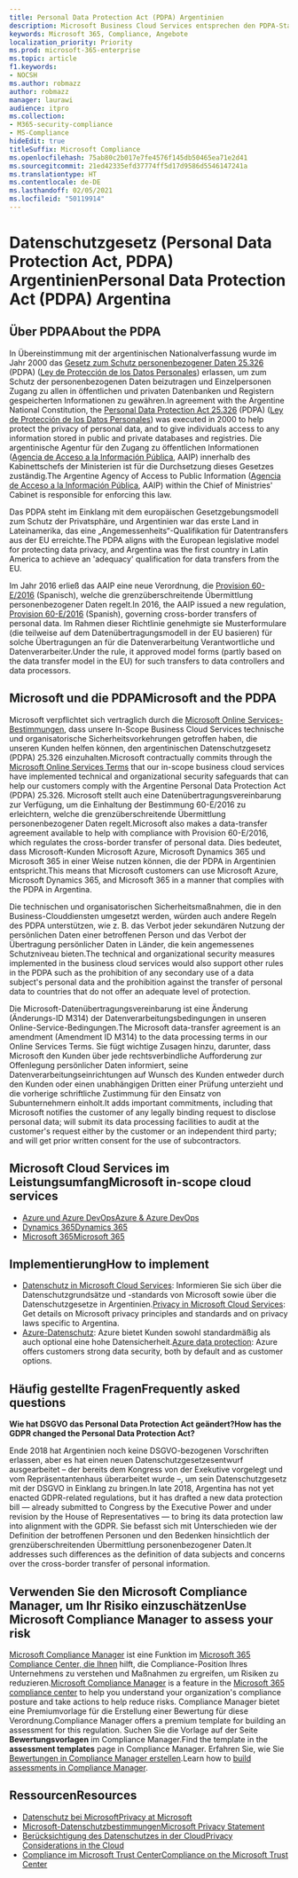 ```yaml
---
title: Personal Data Protection Act (PDPA) Argentinien
description: Microsoft Business Cloud Services entsprechen den PDPA-Standards zum Schutz der personenbezogenen Daten.
keywords: Microsoft 365, Compliance, Angebote
localization_priority: Priority
ms.prod: microsoft-365-enterprise
ms.topic: article
f1.keywords:
- NOCSH
ms.author: robmazz
author: robmazz
manager: laurawi
audience: itpro
ms.collection:
- M365-security-compliance
- MS-Compliance
hideEdit: true
titleSuffix: Microsoft Compliance
ms.openlocfilehash: 75ab80c2b017e7fe4576f145db50465ea71e2d41
ms.sourcegitcommit: 21ed42335efd37774ff5d17d9586d5546147241a
ms.translationtype: HT
ms.contentlocale: de-DE
ms.lasthandoff: 02/05/2021
ms.locfileid: "50119914"
---
```

# <a name="personal-data-protection-act-pdpa-argentina"></a><span data-ttu-id="20e1a-104">Datenschutzgesetz (Personal Data Protection Act, PDPA) Argentinien</span><span class="sxs-lookup"><span data-stu-id="20e1a-104">Personal Data Protection Act (PDPA) Argentina</span></span>

## <a name="about-the-pdpa"></a><span data-ttu-id="20e1a-105">Über PDPA</span><span class="sxs-lookup"><span data-stu-id="20e1a-105">About the PDPA</span></span>

<span data-ttu-id="20e1a-106">In Übereinstimmung mit der argentinischen Nationalverfassung wurde im Jahr 2000 das [Gesetz zum Schutz personenbezogener Daten 25.326](http://www.jus.gob.ar/media/3201023/personal_data_protection_act25326.pdf) (PDPA) ([Ley de Protección de los Datos Personales](http://servicios.infoleg.gob.ar/infolegInternet/anexos/60000-64999/64790/norma.htm)) erlassen, um zum Schutz der personenbezogenen Daten beizutragen und Einzelpersonen Zugang zu allen in öffentlichen und privaten Datenbanken und Registern gespeicherten Informationen zu gewähren.</span><span class="sxs-lookup"><span data-stu-id="20e1a-106">In agreement with the Argentine National Constitution, the [Personal Data Protection Act 25.326](http://www.jus.gob.ar/media/3201023/personal_data_protection_act25326.pdf) (PDPA) ([Ley de Protección de los Datos Personales](http://servicios.infoleg.gob.ar/infolegInternet/anexos/60000-64999/64790/norma.htm)) was executed in 2000 to help protect the privacy of personal data, and to give individuals access to any information stored in public and private databases and registries.</span></span> <span data-ttu-id="20e1a-107">Die argentinische Agentur für den Zugang zu öffentlichen Informationen ([Agencia de Acceso a la Información Pública](https://www.argentina.gob.ar/aaip), AAIP) innerhalb des Kabinettschefs der Ministerien ist für die Durchsetzung dieses Gesetzes zuständig.</span><span class="sxs-lookup"><span data-stu-id="20e1a-107">The Argentine Agency of Access to Public Information ([Agencia de Acceso a la Información Pública](https://www.argentina.gob.ar/aaip), AAIP) within the Chief of Ministries' Cabinet is responsible for enforcing this law.</span></span>

<span data-ttu-id="20e1a-108">Das PDPA steht im Einklang mit dem europäischen Gesetzgebungsmodell zum Schutz der Privatsphäre, und Argentinien war das erste Land in Lateinamerika, das eine „Angemessenheits“-Qualifikation für Datentransfers aus der EU erreichte.</span><span class="sxs-lookup"><span data-stu-id="20e1a-108">The PDPA aligns with the European legislative model for protecting data privacy, and Argentina was the first country in Latin America to achieve an 'adequacy' qualification for data transfers from the EU.</span></span>

<span data-ttu-id="20e1a-109">Im Jahr 2016 erließ das AAIP eine neue Verordnung, die [Provision 60-E/2016](http://servicios.infoleg.gob.ar/infolegInternet/anexos/265000-269999/267922/norma.htm) (Spanisch), welche die grenzüberschreitende Übermittlung personenbezogener Daten regelt.</span><span class="sxs-lookup"><span data-stu-id="20e1a-109">In 2016, the AAIP issued a new regulation, [Provision 60-E/2016](http://servicios.infoleg.gob.ar/infolegInternet/anexos/265000-269999/267922/norma.htm) (Spanish), governing cross-border transfers of personal data.</span></span> <span data-ttu-id="20e1a-110">Im Rahmen dieser Richtlinie genehmigte sie Musterformulare (die teilweise auf dem Datenübertragungsmodell in der EU basieren) für solche Übertragungen an für die Datenverarbeitung Verantwortliche und Datenverarbeiter.</span><span class="sxs-lookup"><span data-stu-id="20e1a-110">Under the rule, it approved model forms (partly based on the data transfer model in the EU) for such transfers to data controllers and data processors.</span></span>

## <a name="microsoft-and-the-pdpa"></a><span data-ttu-id="20e1a-111">Microsoft und die PDPA</span><span class="sxs-lookup"><span data-stu-id="20e1a-111">Microsoft and the PDPA</span></span>

<span data-ttu-id="20e1a-112">Microsoft verpflichtet sich vertraglich durch die [Microsoft Online Services-Bestimmungen](https://www.microsoftvolumelicensing.com/DocumentSearch.aspx?Mode=3&DocumentTypeId=31), dass unsere In-Scope Business Cloud Services technische und organisatorische Sicherheitsvorkehrungen getroffen haben, die unseren Kunden helfen können, den argentinischen Datenschutzgesetz (PDPA) 25.326 einzuhalten.</span><span class="sxs-lookup"><span data-stu-id="20e1a-112">Microsoft contractually commits through the [Microsoft Online Services Terms](https://www.microsoftvolumelicensing.com/DocumentSearch.aspx?Mode=3&DocumentTypeId=31) that our in-scope business cloud services have implemented technical and organizational security safeguards that can help our customers comply with the Argentine Personal Data Protection Act (PDPA) 25.326.</span></span> <span data-ttu-id="20e1a-113">Microsoft stellt auch eine Datenübertragungsvereinbarung zur Verfügung, um die Einhaltung der Bestimmung 60-E/2016 zu erleichtern, welche die grenzüberschreitende Übermittlung personenbezogener Daten regelt.</span><span class="sxs-lookup"><span data-stu-id="20e1a-113">Microsoft also makes a data-transfer agreement available to help with compliance with Provision 60-E/2016, which regulates the cross-border transfer of personal data.</span></span> <span data-ttu-id="20e1a-114">Dies bedeutet, dass Microsoft-Kunden Microsoft Azure, Microsoft Dynamics 365 und Microsoft 365 in einer Weise nutzen können, die der PDPA in Argentinien entspricht.</span><span class="sxs-lookup"><span data-stu-id="20e1a-114">This means that Microsoft customers can use Microsoft Azure, Microsoft Dynamics 365, and Microsoft 365 in a manner that complies with the PDPA in Argentina.</span></span>

<span data-ttu-id="20e1a-115">Die technischen und organisatorischen Sicherheitsmaßnahmen, die in den Business-Clouddiensten umgesetzt werden, würden auch andere Regeln des PDPA unterstützen, wie z. B. das Verbot jeder sekundären Nutzung der persönlichen Daten einer betroffenen Person und das Verbot der Übertragung persönlicher Daten in Länder, die kein angemessenes Schutzniveau bieten.</span><span class="sxs-lookup"><span data-stu-id="20e1a-115">The technical and organizational security measures implemented in the business cloud services would also support other rules in the PDPA such as the prohibition of any secondary use of a data subject's personal data and the prohibition against the transfer of personal data to countries that do not offer an adequate level of protection.</span></span>

<span data-ttu-id="20e1a-116">Die Microsoft-Datenübertragungsvereinbarung ist eine Änderung (Änderungs-ID M314) der Datenverarbeitungsbedingungen in unseren Online-Service-Bedingungen.</span><span class="sxs-lookup"><span data-stu-id="20e1a-116">The Microsoft data-transfer agreement is an amendment (Amendment ID M314) to the data processing terms in our Online Services Terms.</span></span> <span data-ttu-id="20e1a-117">Sie fügt wichtige Zusagen hinzu, darunter, dass Microsoft den Kunden über jede rechtsverbindliche Aufforderung zur Offenlegung persönlicher Daten informiert, seine Datenverarbeitungseinrichtungen auf Wunsch des Kunden entweder durch den Kunden oder einen unabhängigen Dritten einer Prüfung unterzieht und die vorherige schriftliche Zustimmung für den Einsatz von Subunternehmern einholt.</span><span class="sxs-lookup"><span data-stu-id="20e1a-117">It adds important commitments, including that Microsoft notifies the customer of any legally binding request to disclose personal data; will submit its data processing facilities to audit at the customer's request either by the customer or an independent third party; and will get prior written consent for the use of subcontractors.</span></span>

## <a name="microsoft-in-scope-cloud-services"></a><span data-ttu-id="20e1a-118">Microsoft Cloud Services im Leistungsumfang</span><span class="sxs-lookup"><span data-stu-id="20e1a-118">Microsoft in-scope cloud services</span></span>

- [<span data-ttu-id="20e1a-119">Azure und Azure DevOps</span><span class="sxs-lookup"><span data-stu-id="20e1a-119">Azure & Azure DevOps</span></span>](https://gallery.technet.microsoft.com/Overview-of-Azure-c1be3942)
- [<span data-ttu-id="20e1a-120">Dynamics 365</span><span class="sxs-lookup"><span data-stu-id="20e1a-120">Dynamics 365</span></span>](https://download.microsoft.com/download/E/1/9/E1977163-7A86-4812-AC18-C03ADC958AAF/Microsoft_Dynamics_365_Cloud_Service_Compliance_Datasheet.pdf)
- [<span data-ttu-id="20e1a-121">Microsoft 365</span><span class="sxs-lookup"><span data-stu-id="20e1a-121">Microsoft 365</span></span>](https://servicetrust.microsoft.com/ViewPage/TrustDocuments?command=Download&downloadType=Document&downloadId=9f756cce-b15d-45a9-94d7-6a583dee4401&docTab=6d000410-c9e9-11e7-9a91-892aae8839ad_Compliance_Guides)

## <a name="how-to-implement"></a><span data-ttu-id="20e1a-122">Implementierung</span><span class="sxs-lookup"><span data-stu-id="20e1a-122">How to implement</span></span>

- <span data-ttu-id="20e1a-123">[Datenschutz in Microsoft Cloud Services](https://www.microsoft.com/download/details.aspx?id=55710): Informieren Sie sich über die Datenschutzgrundsätze und -standards von Microsoft sowie über die Datenschutzgesetze in Argentinien.</span><span class="sxs-lookup"><span data-stu-id="20e1a-123">[Privacy in Microsoft Cloud Services](https://www.microsoft.com/download/details.aspx?id=55710): Get details on Microsoft privacy principles and standards and on privacy laws specific to Argentina.</span></span>  
- <span data-ttu-id="20e1a-124">[Azure-Datenschutz](/azure/security/azure-protection-of-customer-data): Azure bietet Kunden sowohl standardmäßig als auch optional eine hohe Datensicherheit.</span><span class="sxs-lookup"><span data-stu-id="20e1a-124">[Azure data protection](/azure/security/azure-protection-of-customer-data): Azure offers customers strong data security, both by default and as customer options.</span></span>

## <a name="frequently-asked-questions"></a><span data-ttu-id="20e1a-125">Häufig gestellte Fragen</span><span class="sxs-lookup"><span data-stu-id="20e1a-125">Frequently asked questions</span></span>

<span data-ttu-id="20e1a-126">**Wie hat DSGVO das Personal Data Protection Act geändert?**</span><span class="sxs-lookup"><span data-stu-id="20e1a-126">**How has the GDPR changed the Personal Data Protection Act?**</span></span>

<span data-ttu-id="20e1a-127">Ende 2018 hat Argentinien noch keine DSGVO-bezogenen Vorschriften erlassen, aber es hat einen neuen Datenschutzgesetzesentwurf ausgearbeitet – der bereits dem Kongress von der Exekutive vorgelegt und vom Repräsentantenhaus überarbeitet wurde –, um sein Datenschutzgesetz mit der DSGVO in Einklang zu bringen.</span><span class="sxs-lookup"><span data-stu-id="20e1a-127">In late 2018, Argentina has not yet enacted GDPR-related regulations, but it has drafted a new data protection bill — already submitted to Congress by the Executive Power and under revision by the House of Representatives — to bring its data protection law into alignment with the GDPR.</span></span> <span data-ttu-id="20e1a-128">Sie befasst sich mit Unterschieden wie der Definition der betroffenen Personen und den Bedenken hinsichtlich der grenzüberschreitenden Übermittlung personenbezogener Daten.</span><span class="sxs-lookup"><span data-stu-id="20e1a-128">It addresses such differences as the definition of data subjects and concerns over the cross-border transfer of personal information.</span></span>

## <a name="use-microsoft-compliance-manager-to-assess-your-risk"></a><span data-ttu-id="20e1a-129">Verwenden Sie den Microsoft Compliance Manager, um Ihr Risiko einzuschätzen</span><span class="sxs-lookup"><span data-stu-id="20e1a-129">Use Microsoft Compliance Manager to assess your risk</span></span>

<span data-ttu-id="20e1a-130">[Microsoft Compliance Manager](/microsoft-365/compliance/compliance-manager) ist eine Funktion im [Microsoft 365 Compliance Center, die Ihnen](/microsoft-365/compliance/microsoft-365-compliance-center) hilft, die Compliance-Position Ihres Unternehmens zu verstehen und Maßnahmen zu ergreifen, um Risiken zu reduzieren.</span><span class="sxs-lookup"><span data-stu-id="20e1a-130">[Microsoft Compliance Manager](/microsoft-365/compliance/compliance-manager) is a feature in the [Microsoft 365 compliance center](/microsoft-365/compliance/microsoft-365-compliance-center) to help you understand your organization's compliance posture and take actions to help reduce risks.</span></span> <span data-ttu-id="20e1a-131">Compliance Manager bietet eine Premiumvorlage für die Erstellung einer Bewertung für diese Verordnung.</span><span class="sxs-lookup"><span data-stu-id="20e1a-131">Compliance Manager offers a premium template for building an assessment for this regulation.</span></span> <span data-ttu-id="20e1a-132">Suchen Sie die Vorlage auf der Seite **Bewertungsvorlagen** im Compliance Manager.</span><span class="sxs-lookup"><span data-stu-id="20e1a-132">Find the template in the **assessment templates** page in Compliance Manager.</span></span> <span data-ttu-id="20e1a-133">Erfahren Sie, wie Sie [Bewertungen in Compliance Manager erstellen](/microsoft-365/compliance/compliance-manager-assessments).</span><span class="sxs-lookup"><span data-stu-id="20e1a-133">Learn how to [build assessments in Compliance Manager](/microsoft-365/compliance/compliance-manager-assessments).</span></span>

## <a name="resources"></a><span data-ttu-id="20e1a-134">Ressourcen</span><span class="sxs-lookup"><span data-stu-id="20e1a-134">Resources</span></span>

- [<span data-ttu-id="20e1a-135">Datenschutz bei Microsoft</span><span class="sxs-lookup"><span data-stu-id="20e1a-135">Privacy at Microsoft</span></span>](https://privacy.microsoft.com)
- [<span data-ttu-id="20e1a-136">Microsoft-Datenschutzbestimmungen</span><span class="sxs-lookup"><span data-stu-id="20e1a-136">Microsoft Privacy Statement</span></span>](https://privacy.microsoft.com/privacystatement)
- [<span data-ttu-id="20e1a-137">Berücksichtigung des Datenschutzes in der Cloud</span><span class="sxs-lookup"><span data-stu-id="20e1a-137">Privacy Considerations in the Cloud</span></span>](https://download.microsoft.com/download/0/9/D/09DE47F6-F9E5-4C14-B9E8-E8119A130ACC/Privacy_considerations_in_the_cloud.pdf)
- [<span data-ttu-id="20e1a-138">Compliance im Microsoft Trust Center</span><span class="sxs-lookup"><span data-stu-id="20e1a-138">Compliance on the Microsoft Trust Center</span></span>](https://www.microsoft.com/trust-center/compliance/compliance-overview)
